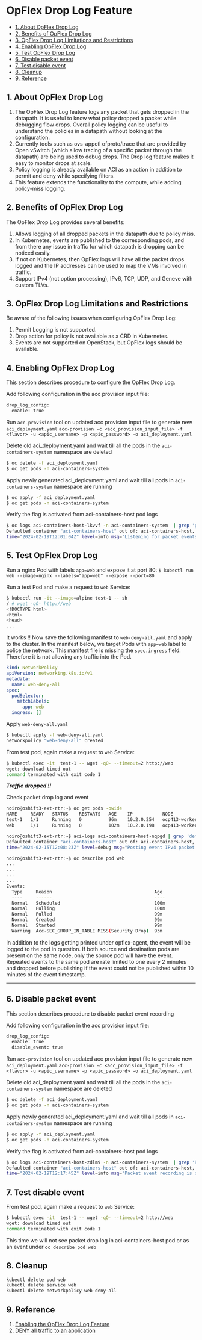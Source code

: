 # OpFlex Drop Log Feature

- [1. About OpFlex Drop Log](#1-about-opflex-drop-log)
- [2. Benefits of OpFlex Drop Log](#2-benefits-of-opflex-drop-log)
- [3. OpFlex Drop Log Limitations and Restrictions](#3-opflex-drop-log-limitations-and-restrictions)
- [4. Enabling OpFlex Drop Log](#4-enabling-opflex-drop-log)
- [5. Test OpFlex Drop Log](#5-test-opflex-drop-log)
- [6. Disable packet event](#6-disable-packet-event)
- [7. Test disable event](#7-test-disable-event)
- [8. Cleanup](#8-cleanup)
- [9. Reference](#9-reference)


## 1. About OpFlex Drop Log <a name="1-about-opflex-drop-log"></a>

1. The OpFlex Drop Log feature logs any packet that gets dropped in the datapath. It is useful to know what policy dropped a packet while debugging flow drops. Overall policy logging can be useful to understand the policies in a datapath without looking at the configuration.
2. Currently tools such as ovs-appctl ofproto/trace that are provided by Open vSwitch (which allow tracing of a specific packet through the datapath) are being used to debug drops. The Drop log feature makes it easy to monitor drops at scale.
3. Policy logging is already available on ACI as an action in addition to permit and deny while specifying filters.
4. This feature extends the functionality to the compute, while adding policy-miss logging.


## 2. Benefits of OpFlex Drop Log <a name="2-benefits-of-opflex-drop-log"></a>

The OpFlex Drop Log provides several benefits:
1. Allows logging of all dropped packets in the datapath due to policy miss.
2. In Kubernetes, events are published to the corresponding pods, and from there any issue in traffic for which datapath is dropping can be noticed easily.
3. If not on Kubernetes, then OpFlex logs will have all the packet drops logged and the IP addresses can be used to map the VMs involved in traffic.
4. Support IPv4 (not option processing), IPv6, TCP, UDP, and Geneve with custom TLVs.


## 3. OpFlex Drop Log Limitations and Restrictions <a name="3-opflex-drop-log-limitations-and-restrictions"></a>

Be aware of the following issues when configuring OpFlex Drop Log:
1. Permit Logging is not supported.
2. Drop action for policy is not available as a CRD in Kubernetes.
3. Events are not supported on OpenStack, but OpFlex logs should be available.


## 4. Enabling OpFlex Drop Log <a name="4-enabling-opflex-drop-log"></a>

This section describes procedure to configure the OpFlex Drop Log.

Add following configuration in the acc provision input file:
```sh
drop_log_config:
  enable: true
```

Run `acc-provision` tool on updated acc provision input file to generate new `aci_deployment.yaml`
`acc-provision -c <acc_provision_input_file> -f <flavor> -u <apic_username> -p <apic_password> -o aci_deployment.yaml`

Delete old aci_deployment.yaml and wait till all the pods in the `aci-containers-system` namespace are deleted
```sh
$ oc delete -f aci_deployment.yaml
$ oc get pods -n aci-containers-system
```

Apply newly generated aci_deployment.yaml and wait till all pods in `aci-containers-system` namespace are running
```sh
$ oc apply -f aci_deployment.yaml
$ oc get pods -n aci-containers-system
```

Verify the flag is activated from aci-containers-host pod logs
```sh
$ oc logs aci-containers-host-lkvvf -n aci-containers-system  | grep 'packet event'
Defaulted container "aci-containers-host" out of: aci-containers-host, opflex-agent, mcast-daemon, cnideploy (init)
time="2024-02-19T12:01:04Z" level=info msg="Listening for packet events on unix socket /usr/local/var/run/aci-containers-packet-event-notification.sock"
```


## 5. Test OpFlex Drop Log <a name="5-test-opflex-drop-log"></a>

Run a nginx Pod with labels `app=web`  and expose it at port 80:
`$ kubectl run web --image=nginx --labels="app=web" --expose --port=80`

Run a test Pod and make a request to `web` Service:
```sh
$ kubectl run -it --image=alpine test-1 -- sh
/ # wget -qO- http://web
<!DOCTYPE html>
<html>
<head>
...
```

It works !! Now save the following manifest to `web-deny-all.yaml` and apply to the cluster. In the manifest below, we target Pods with `app=web` label to police the network. This manifest file is missing the `spec.ingress` field. Therefore it is not allowing any traffic into the Pod.

```yaml
kind: NetworkPolicy
apiVersion: networking.k8s.io/v1
metadata:
  name: web-deny-all
spec:
  podSelector:
    matchLabels:
      app: web
  ingress: []
```

Apply `web-deny-all.yaml`
```sh
$ kubectl apply -f web-deny-all.yaml
networkpolicy "web-deny-all" created
```

From test pod, again make a request to `web` Service:
```sh
$ kubectl exec -it  test-1 -- wget -qO- --timeout=2 http://web
wget: download timed out
command terminated with exit code 1
```

***Traffic dropped !!***


Check packet drop log and event
```sh
noiro@oshift3-ext-rtr:~$ oc get pods -owide
NAME     READY   STATUS    RESTARTS   AGE    IP           NODE             NOMINATED NODE   READINESS GATES
test-1   1/1     Running   0          96m    10.2.0.254   ocp413-worker2   <none>           <none>
web      1/1     Running   0          102m   10.2.0.198   ocp413-worker1   <none>           <none>

noiro@oshift3-ext-rtr:~$ aci-logs aci-containers-host-nqpgd | grep 'default/web was dropped'
Defaulted container "aci-containers-host" out of: aci-containers-host, opflex-agent, mcast-daemon, cnideploy (init)
time="2024-02-15T12:08:23Z" level=debug msg="Posting event IPv4 packet from 10.2.0.254 to default/web was dropped"

noiro@oshift3-ext-rtr:~$ oc describe pod web
...
...
...
...
Events:
  Type     Reason                                      Age                        From                 Message
  ----     ------                                      ----                       ----                 -------
  Normal   Scheduled                                   100m                       default-scheduler    Successfully assigned default/web to ocp413-worker1
  Normal   Pulling                                     100m                       kubelet              Pulling image "nginx"
  Normal   Pulled                                      99m                        kubelet              Successfully pulled image "nginx" in 8.168595183s (8.168605055s including waiting)
  Normal   Created                                     99m                        kubelet              Created container web
  Normal   Started                                     99m                        kubelet              Started container web
  Warning  Acc-SEC_GROUP_IN_TABLE MISS(Security Drop)  93m                        aci-containers-host  IPv4 packet from 10.2.0.254 to default/web was dropped
  ```

In addition to the logs getting printed under opflex-agent, the event will be logged to the pod in question. If both source and destination pods are present on the same node, only the source pod will have the event. Repeated events to the same pod are rate limited to one every 2 minutes and dropped before publishing if the event could not be published within 10 minutes of the event timestamp.

---

## 6. Disable packet event <a name="6-disable-packet-event"></a>

This section describes procedure to disable packet event recording

Add following configuration in the acc provision input file:
```sh
drop_log_config:
  enable: true
  disable_event: true
```

Run `acc-provision` tool on updated acc provision input file to generate new `aci_deployment.yaml`
`acc-provision -c <acc_provision_input_file> -f <flavor> -u <apic_username> -p <apic_password> -o aci_deployment.yaml`

Delete old aci_deployment.yaml and wait till all the pods in the `aci-containers-system` namespace are deleted
```sh
$ oc delete -f aci_deployment.yaml
$ oc get pods -n aci-containers-system
```

Apply newly generated aci_deployment.yaml and wait till all pods in `aci-containers-system` namespace are running
```sh
$ oc apply -f aci_deployment.yaml
$ oc get pods -n aci-containers-system
```

Verify the flag is activated from aci-containers-host pod logs
```sh
$ oc logs aci-containers-host-zdlm9 -n aci-containers-system  | grep 'Packet event'
Defaulted container "aci-containers-host" out of: aci-containers-host, opflex-agent, mcast-daemon, cnideploy (init)
time="2024-02-19T12:17:45Z" level=info msg="Packet event recording is disabled"
```

## 7. Test disable event <a name="7-test-disable-event"></a>

From test pod, again make a request to `web` Service:
```sh
$ kubectl exec -it  test-1 -- wget -qO- --timeout=2 http://web
wget: download timed out
command terminated with exit code 1
```

This time we will not see packet drop log in aci-containers-host pod or as an event under `oc describe pod web`


## 8. Cleanup <a name="8-cleanup"></a>

```sh
kubectl delete pod web
kubectl delete service web
kubectl delete networkpolicy web-deny-all
```

## 9. Reference <a name="#9-reference"></a>

1. [Enabling the OpFlex Drop Log Feature](https://www.cisco.com/c/en/us/td/docs/switches/datacenter/aci/apic/sw/use-case/enabling-the-opflex-drop-log-feature.html#Cisco_Reference.dita_f9b8d10f-3db3-4d7b-a2ef-68343d406748)
2. [DENY all traffic to an application](https://github.com/ahmetb/kubernetes-network-policy-recipes/blob/master/01-deny-all-traffic-to-an-application.md)
